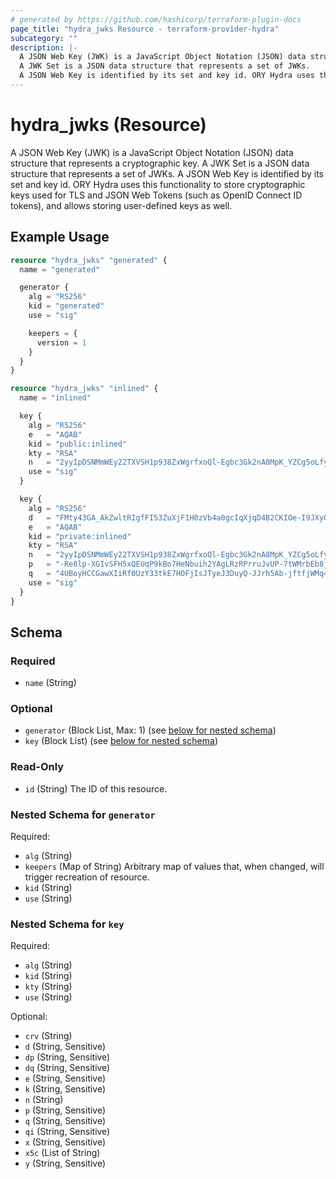 ```yaml
---
# generated by https://github.com/hashicorp/terraform-plugin-docs
page_title: "hydra_jwks Resource - terraform-provider-hydra"
subcategory: ""
description: |-
  A JSON Web Key (JWK) is a JavaScript Object Notation (JSON) data structure that represents a cryptographic key.
  A JWK Set is a JSON data structure that represents a set of JWKs.
  A JSON Web Key is identified by its set and key id. ORY Hydra uses this functionality to store cryptographic keys used for TLS and JSON Web Tokens (such as OpenID Connect ID tokens), and allows storing user-defined keys as well.
---
```


# hydra_jwks (Resource)

A JSON Web Key (JWK) is a JavaScript Object Notation (JSON) data structure that represents a cryptographic key. 
A JWK Set is a JSON data structure that represents a set of JWKs. 
A JSON Web Key is identified by its set and key id. ORY Hydra uses this functionality to store cryptographic keys used for TLS and JSON Web Tokens (such as OpenID Connect ID tokens), and allows storing user-defined keys as well.

## Example Usage

```terraform
resource "hydra_jwks" "generated" {
  name = "generated"

  generator {
    alg = "RS256"
    kid = "generated"
    use = "sig"

    keepers = {
      version = 1
    }
  }
}

resource "hydra_jwks" "inlined" {
  name = "inlined"

  key {
    alg = "RS256"
    e   = "AQAB"
    kid = "public:inlined"
    kty = "RSA"
    n   = "2yyIpDSNMmWEy22TXVSH1p938ZxWgrfxoQl-Egbc3Gk2nA8MpK_YZCg5oLfyW0kv0mpjq6SsvK0qDKJwjdkeOzLp3qy8Vd-tkP2EF7intFXnkSm_LVPL88d81ysgPXopNL9pgJWTAzTwUZEZtAl5lzG6CLFxThho6XyZOxU-zP-sUK84E8qNfttQ4sdVT0bnl2_j7QOwnid1-c40ZViIb-y_8KHBDpW0RCtDCeaHv-vtgmaFdif-VkliLR8TJfJoWUpxGtmHQVrFXdzyYBCV_zbOxPi4xl-3IGOFZaE4RpvzD_uXI7z2VK2xTldHhcpIeREECAILK9uXo0y-rPbXNRNEQqTcV5WpD9j97n0Sk8NH-itk1no_xy85ubCe_VooOtWMQA7oT1bjco8gBJ7Ww1oNOh9oxtoOpYS9wiShBFTKtFBwhYNlMgERkpTVfR-HWuBSmOXxygfmPsskPUw4xZncmFkFpJi0F4rMtiGO3INWaPEEHZ-bcAqjCNJ4zgl_kECEr7cXAeGHlj69y_n4nRzyVO_l5TJcVCdRiCVxVzbTmX8Cu-MBlX8spTmkHeBdYKHdSNpFfvrwrS_XPjMsldQnnb8ZNmNRP1hZ5EawT3hK6e1hW90DPjGbl07jWrDpozyIFOj-ZKRmqt38CEdyhz3nRg2IJYxuNW6Ljma_wA8"
    use = "sig"
  }

  key {
    alg = "RS256"
    d   = "FMty43GA_AkZwltRIgfFI53ZuXjF1H0zVb4a0gcIqXjqD4B2CKIOe-I9JXyOaA7XlLU3Y6-qG_SqCqzW1P6GmcNI4TGuZM9mHl2PTNjeQIPuBp3ZX6mVrjl9JMUYt_yBMFoA3oxSeHlrW7HSqHxFpwy2w-BiCbDTM2P4_dwUK0sOxFD7lxUeu6x_TiTveSgXDQ02qOQyu66uyNbBrePqfgQOafxO3t1hTx5zq9rNgm4WCMtFWmKNBQ7NW86Y-H65W89uT8fXx2GfXDp8XJT2RlKi55lZnqiyLUaD_5J-TmS5eQi73E4vaPVZ3z70sELzAVmV8lSPTsf06S9839hDrr512IkoybqRn8LDtlTey9piX_FpsuDWMifhwlTZhNyB7qhfwo-qLOLR9sWJ4ayYVeR54Le8GxskEErx7vXHaeiFLEKL3n4DbapvT9KfrxeaKBiX-81XaHWbSfjWxVu2AsixeZq_3Hv-NECLkik5BYAxIK3RGWG7R4Olv9s8SWvoF3gbQXPFFTJLa3fQfPY9O6AAXESCl7I44bU9pjR-CdW7TkRnGCZziZot_ElvGPhUV_6USPHgqvDvqtP6532Ok7jDkSCkuo-_PK05Nsfh_68naiHHi4vL5deZbRZkmTGbna5MlY4SpPNPLBhqoAfPeUQFtZibZ93hbVMaBZuIKwE"
    e   = "AQAB"
    kid = "private:inlined"
    kty = "RSA"
    n   = "2yyIpDSNMmWEy22TXVSH1p938ZxWgrfxoQl-Egbc3Gk2nA8MpK_YZCg5oLfyW0kv0mpjq6SsvK0qDKJwjdkeOzLp3qy8Vd-tkP2EF7intFXnkSm_LVPL88d81ysgPXopNL9pgJWTAzTwUZEZtAl5lzG6CLFxThho6XyZOxU-zP-sUK84E8qNfttQ4sdVT0bnl2_j7QOwnid1-c40ZViIb-y_8KHBDpW0RCtDCeaHv-vtgmaFdif-VkliLR8TJfJoWUpxGtmHQVrFXdzyYBCV_zbOxPi4xl-3IGOFZaE4RpvzD_uXI7z2VK2xTldHhcpIeREECAILK9uXo0y-rPbXNRNEQqTcV5WpD9j97n0Sk8NH-itk1no_xy85ubCe_VooOtWMQA7oT1bjco8gBJ7Ww1oNOh9oxtoOpYS9wiShBFTKtFBwhYNlMgERkpTVfR-HWuBSmOXxygfmPsskPUw4xZncmFkFpJi0F4rMtiGO3INWaPEEHZ-bcAqjCNJ4zgl_kECEr7cXAeGHlj69y_n4nRzyVO_l5TJcVCdRiCVxVzbTmX8Cu-MBlX8spTmkHeBdYKHdSNpFfvrwrS_XPjMsldQnnb8ZNmNRP1hZ5EawT3hK6e1hW90DPjGbl07jWrDpozyIFOj-ZKRmqt38CEdyhz3nRg2IJYxuNW6Ljma_wA8"
    p   = "-Re8lp-XGIvSFH5xQEUqP9kBo7HeNbuih2YAgLRzRPrruJvUP-7tWMrbEb8jMYU7NCJ15l6Pl5T4dfBaaDoymkMi608uKESCTamMY7Y8iCKMke0j-3masjrIPaIlqjxTcIqJG7sqv7yq6rjRQFTsHLK-Opgux58_yg9UEd7oTgYPdiwwhLKmhrRelJbzKRHClj_btRUr-INU_Xlolmy9wLLxFc-a26RsuE3Y0Stjrg7PWij9082D2agUR5aOSnlRL5hHZv-KL9GIU3pv5Xh7LsCHarYPp_4kCeExxLAHlzPsjw3T2Ex8-AjwenQtL-VU9DE3VxWwkScSoJHQDI72QQ"
    q   = "4UBoyHCCGawXIiRf0UzY33tkE7HOFjIsJTyeJ3DuyQ-JJrh5Ab-jftfjWMq40CDD-h7sAn7xDaVsNqV5NEaN4cMRnMmv4MV3DjBZxXCI_8Bh1NtagxS5dkmTiCAZA0Hr_3r4lhPAF0VPMtFVPk5UenUwuc6HY3HNprX7CBFZFb21JskTc6q4GNgV2pIGEu6EWJYjEInmujHDiwilMXfIKJjgakvkHVypvEPlDVhEouVnaZ4Ulz27VOL_Ws0E3dQR3Xy7iIXm-TWXDTGhn1qYYKIg6tgznTR2pT8vcukm399oX9GK0PRQAIOhNY3uQnjQUntIAmg6Iv7fbWpwo-VCTw"
    use = "sig"
  }
}
```

<!-- schema generated by tfplugindocs -->
## Schema

### Required

- `name` (String)

### Optional

- `generator` (Block List, Max: 1) (see [below for nested schema](#nestedblock--generator))
- `key` (Block List) (see [below for nested schema](#nestedblock--key))

### Read-Only

- `id` (String) The ID of this resource.

<a id="nestedblock--generator"></a>
### Nested Schema for `generator`

Required:

- `alg` (String)
- `keepers` (Map of String) Arbitrary map of values that, when changed, will trigger recreation of resource.
- `kid` (String)
- `use` (String)


<a id="nestedblock--key"></a>
### Nested Schema for `key`

Required:

- `alg` (String)
- `kid` (String)
- `kty` (String)
- `use` (String)

Optional:

- `crv` (String)
- `d` (String, Sensitive)
- `dp` (String, Sensitive)
- `dq` (String, Sensitive)
- `e` (String, Sensitive)
- `k` (String, Sensitive)
- `n` (String)
- `p` (String, Sensitive)
- `q` (String, Sensitive)
- `qi` (String, Sensitive)
- `x` (String, Sensitive)
- `x5c` (List of String)
- `y` (String, Sensitive)


